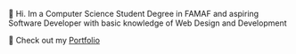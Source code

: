 👋 Hi. Im a Computer Science Student Degree in FAMAF and aspiring Software Developer with basic knowledge of Web Design and Development

👀 Check out my <a href="https://d173w.github.io/portfolio">Portfolio</a>

<!---
D173W/D173W is a ✨ special ✨ repository because its `README.md` (this file) appears on your GitHub profile.
You can click the Preview link to take a look at your changes.
--->
